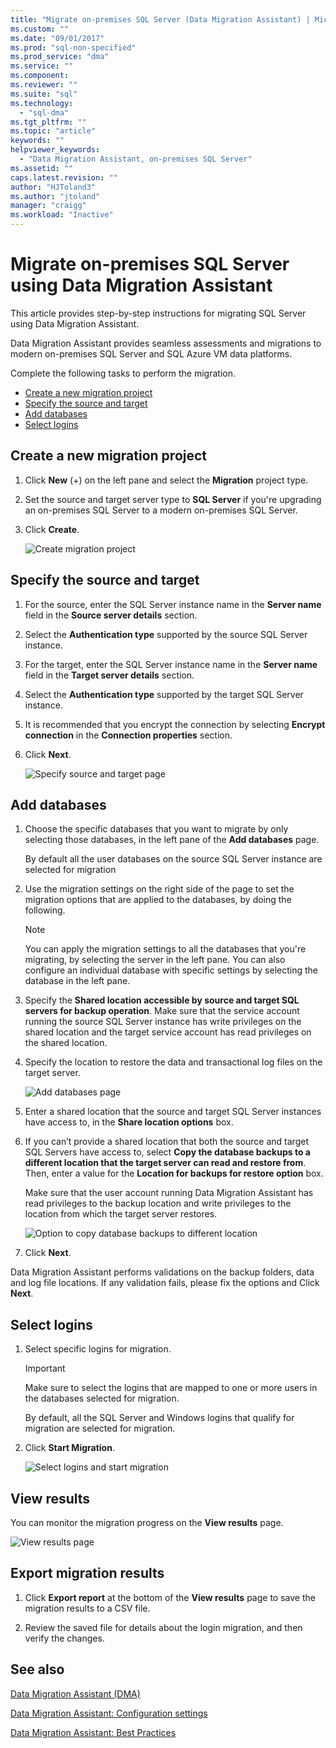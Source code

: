 ```yaml
---
title: "Migrate on-premises SQL Server (Data Migration Assistant) | Microsoft Docs"
ms.custom: ""
ms.date: "09/01/2017"
ms.prod: "sql-non-specified"
ms.prod_service: "dma"
ms.service: ""
ms.component:
ms.reviewer: ""
ms.suite: "sql"
ms.technology: 
  - "sql-dma"
ms.tgt_pltfrm: ""
ms.topic: "article"
keywords: ""
helpviewer_keywords: 
  - "Data Migration Assistant, on-premises SQL Server"
ms.assetid: ""
caps.latest.revision: ""
author: "HJToland3"
ms.author: "jtoland"
manager: "craigg"
ms.workload: "Inactive"
---
```


# Migrate on-premises SQL Server using Data Migration Assistant

This article provides step-by-step instructions for migrating SQL Server using Data Migration Assistant.

Data Migration Assistant provides seamless assessments and migrations to modern on-premises SQL Server and SQL Azure VM data platforms.  

Complete the following tasks to perform the migration.

- [Create a new migration project](#create-a-new-migration-project)
- [Specify the source and target](#specify-source-and-target)
- [Add databases](#add-databases)
- [Select logins](#select-logins)

## Create a new migration project

1. Click **New** (+) on the left pane and select the **Migration** project type.

1. Set the source and target server type to **SQL Server** if you're upgrading an on-premises SQL Server to a modern on-premises SQL Server.

1. Click **Create**.

   ![Create migration project](../dma/media/NewCreate.png)

## Specify the source and target

1. For the source, enter the SQL Server instance name in the **Server name** field in the **Source server details** section. 

1. Select the **Authentication type** supported by the source SQL Server instance.

1. For the target, enter the SQL Server instance name in the **Server name** field in the **Target server details** section. 

1. Select the **Authentication type** supported by the target SQL Server instance.

1. It is recommended that you encrypt the connection by selecting **Encrypt connection**  in the **Connection properties** section.

1. Click **Next**.

   ![Specify source and target page](../dma/media/SourceTarget.png)

## Add databases

1. Choose the specific databases that you want to migrate by only selecting those databases, in the left pane of the **Add databases** page.

   By default all the user databases on the source SQL Server instance are selected for migration

1. Use the migration settings on the right side of the page to set the migration options that are applied to the databases, by doing the following.

   > [!NOTE]
   > You can apply the migration settings to all the
   > databases that you're migrating, by selecting the
   > server in the left pane. You can also configure an
   > individual database with specific settings by
   > selecting the database in the left pane.


 1. Specify the **Shared location accessible by source and target SQL servers for backup operation**. Make sure that the service account running the source SQL Server instance has write privileges on the shared location and the target service account has read privileges on the shared location.

 1. Specify the location to restore the data and transactional log files on the target server.

    ![Add databases page](../dma/media/AddDatabases.png)

1. Enter a shared location that the source and target SQL Server instances have access to, in the **Share location options** box.

1. If you can’t provide a shared location that both the source and target SQL Servers have access to, select **Copy the database backups to a different location that the target server can read and restore from**. Then, enter a value for the **Location for backups for restore option** box. 

   Make sure that the user account running Data Migration Assistant has read privileges to the backup location and write privileges to the location from which the target server restores.

   ![Option to copy database backups to different location](../dma/media/CopyDatabaseDifferentLocation.png)

1. Click **Next**.

Data Migration Assistant performs validations on the backup folders, data and log file locations. If any validation fails, please fix the options and Click **Next**.

## Select logins

1. Select specific logins for migration.

   > [!IMPORTANT]
   > Make sure to select the logins that are mapped to one or more users
   > in the databases selected for migration.   

   By default, all the SQL Server and Windows logins that qualify for migration are selected for migration.

1. Click **Start Migration**.

   ![Select logins and start migration](../dma/media/SelectLogins.png)

## View results

You can monitor the migration progress on the **View results** page.

![View results page](../dma/media/ViewResults.png)

## Export migration results

1. Click **Export report** at the bottom of the **View results** page to save the migration results to a CSV file.

1. Review the saved file for details about the login migration, and then verify the changes.

## See also

[Data Migration Assistant (DMA)](../dma/dma-overview.md)

[Data Migration Assistant: Configuration settings](../dma/dma-configurationsettings.md)

[Data Migration Assistant: Best Practices](../dma/dma-bestpractices.md)
